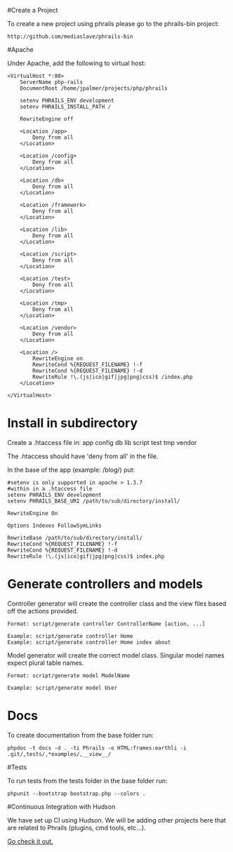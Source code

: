 #Create a Project

To create a new project using phrails please go to the phrails-bin project:

	http://github.com/mediaslave/phrails-bin

#Apache

Under Apache, add the following to virtual host:

	<VirtualHost *:80>
	    ServerName php-rails
	    DocumentRoot /home/jpalmer/projects/php/phrails
		
        setenv PHRAILS_ENV development
        setenv PHRAILS_INSTALL_PATH /

	    RewriteEngine off

	    <Location /app>
	        Deny from all                
	    </Location>

	    <Location /config>
	        Deny from all
	    </Location>

	    <Location /db>
	        Deny from all
	    </Location>
	
	    <Location /framework>
	        Deny from all
	    </Location>

	    <Location /lib>
	        Deny from all
	    </Location>

	    <Location /script>
	        Deny from all
	    </Location>
	
	    <Location /test>
	        Deny from all
	    </Location>
	
	    <Location /tmp>
	        Deny from all
	    </Location>
	
	    <Location /vendor>
	        Deny from all
	    </Location>
	
	    <Location />
	        RewriteEngine on      
	        RewriteCond %{REQUEST_FILENAME} !-f
	        RewriteCond %{REQUEST_FILENAME} !-d
	        RewriteRule !\.(js|ico|gif|jpg|png|css)$ /index.php
	    </Location>

	</VirtualHost>
	
# Install in subdirectory 

Create a .htaccess file in:
	app
	config
	db
	lib
	script
	test
	tmp
	vendor
		
The .htaccess should have 'deny from all' in the file.
	
In the base of the app (example: /blog/) put:
	
	#setenv is only supported in apache > 1.3.7
	#within in a .htaccess file
	setenv PHRAILS_ENV development
	setenv PHRAILS_BASE_URI /path/to/sub/directory/install/

	RewriteEngine On

	Options Indexes FollowSymLinks

	RewriteBase /path/to/sub/directory/install/
	RewriteCond %{REQUEST_FILENAME} !-f
	RewriteCond %{REQUEST_FILENAME} !-d
	RewriteRule !\.(js|ico|gif|jpg|png|css)$ index.php

# Generate controllers and models
	
Controller generator will create the controller class and the view files based off the actions provided.
	
	Format: script/generate controller ControllerName [action, ...]
	
	Example: script/generate controller Home
	Example: script/generate controller Home index about

Model generator will create the correct model class.  Singular model names expect plural table names.
	
	Format: script/generate model ModelName
	
	Example: script/generate model User

# Docs

To create documentation from the base folder run:

	phpdoc -t docs -d . -ti Phrails -o HTML:frames:earthli -i .git/,tests/,*examples/,__view__/
	
#Tests

To run tests from the tests folder in the base folder run:

	phpunit --bootstrap bootstrap.php --colors . 
	
#Continuous Integration with Hudson

We have set up CI using Hudson.  We will be adding other projects here that are related to Phrails (plugins, cmd tools, etc...).

[Go check it out.](http://173.203.202.197:8080/ "Hudson Install")